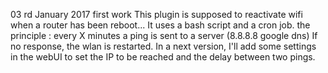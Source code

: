 03 rd January 2017
first work
This plugin is supposed to reactivate wifi when a router has been reboot...
It uses a bash script and a cron job.
the principle : every X minutes a ping is sent to a server (8.8.8.8 google dns)
If no response, the wlan is restarted.
In a next version, I'll add some settings in the webUI to set the IP to be reached and the delay between two pings.